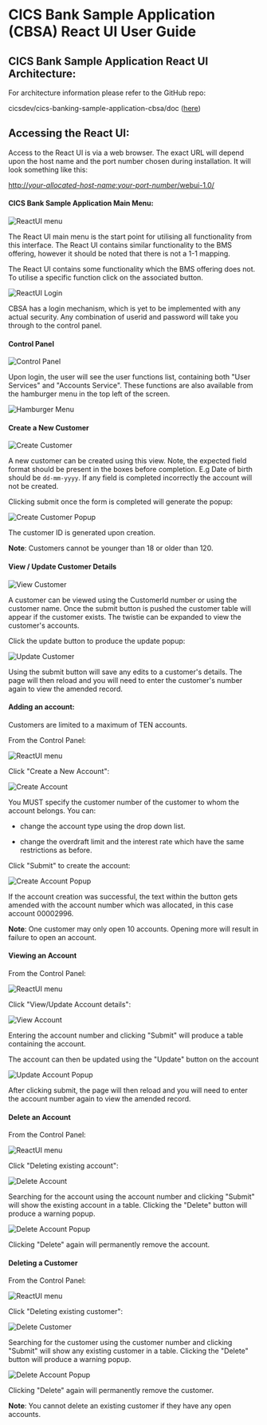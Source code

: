 # CICS Bank Sample Application (CBSA) React UI User Guide 


## CICS Bank Sample Application React UI Architecture:

For architecture information please refer to the GitHub repo: 

cicsdev/cics-banking-sample-application-cbsa/doc ([here](../../../../doc/CBSA_Architecture_guide.md))

## Accessing the React UI:

Access to the React UI is via a web browser. The exact URL will depend
upon the host name and the port number chosen during installation. It
will look something like this:

[http://*your-allocated-host-name*:*your-port-number*/webui-1.0/](http://your-allocated-host-name:your-port-number/webui-1.0/)

#### CICS Bank Sample Application Main Menu:

![ReactUI menu](./images/CarbonReactUIUserGuide/001-Carbon-React-Welcome-Screen.png)

The React UI main menu is the start point for utilising all
functionality from this interface. The React UI contains similar
functionality to the BMS offering, however it should be noted that there
is not a 1-1 mapping. 

The React UI contains some functionality which
the BMS offering does not. To utilise a specific function click on the
associated button.

![ReactUI Login](./images/CarbonReactUIUserGuide/002-Carbon-React-User-Userid-And-Password.png)

CBSA has a login mechanism, which is yet to be implemented with any actual security. Any combination of userid and password will take you through to the control panel.


#### Control Panel

![Control Panel](./images/CarbonReactUIUserGuide/101-Carbon-React-Control-Panel.png)

Upon login, the user will see the user functions list, containing both "User Services" and "Accounts Service". These functions are also available from the hamburger menu in the top left of the screen. 

![Hamburger Menu](./images/CarbonReactUIUserGuide/Carbon-React-Hamburger-Icon.png)

#### Create a New Customer

![Create Customer](./images/CarbonReactUIUserGuide/201-Carbon-React-Create-Customer.png)

A new customer can be created using this view. Note, the expected field format should be present in the boxes before completion. E.g Date of birth should be `dd-mm-yyyy`. If any field is completed incorrectly the account will not be created.

Clicking submit once the form is completed will generate the popup:

![Create Customer Popup](./images/CarbonReactUIUserGuide/202-Carbon-React-Create-Customer-Popup.png)

The customer ID is generated upon creation. 

**Note**: Customers cannot be younger than 18 or older than 120.

#### View / Update Customer Details

![View Customer](./images/CarbonReactUIUserGuide/203-Carbon-React-View-Customer.png)

A customer can be viewed using the CustomerId number or using the customer name. Once the submit button is pushed the customer table will appear if the customer exists. The twistie can be expanded to view the customer's accounts.

Click the update button to produce the update popup:

![Update Customer](./images/CarbonReactUIUserGuide/204-Carbon-React-Update-Customer-Popup.png)

Using the submit button will save any edits to a customer's details. The page will then reload and you will need to enter the customer's number again to view the amended record.

#### Adding an account:

Customers are limited to a maximum of TEN accounts.

From the Control Panel:

![ReactUI menu](./images/CarbonReactUIUserGuide/101-Carbon-React-Control-Panel.png)

Click "Create a New Account":

![Create Account](./images/CarbonReactUIUserGuide/301-Carbon-React-Create-Account.png)

You MUST specify the customer number of the customer to whom the account
belongs. You can:

-   change the account type using the drop down list.

-   change the overdraft limit and the interest rate which have the same
    restrictions as before.

Click "Submit" to create the account:

![Create Account Popup](./images/CarbonReactUIUserGuide/302-Carbon-React-Create-Account-Popup.png)

If the account creation was successful, the text within the button gets
amended with the account number which was allocated, in this case
account 00002996.

**Note**: One customer may only open 10 accounts. Opening more will result in failure to open an account.


#### Viewing an Account

From the Control Panel:

![ReactUI menu](./images/CarbonReactUIUserGuide/101-Carbon-React-Control-Panel.png)


Click "View/Update Account details":

![View Account](./images/CarbonReactUIUserGuide/303-Carbon-React-View-Accounts.png)

Entering the account number and clicking "Submit" will produce a table containing the account.

The account can then be updated using the "Update" button on the account

![Update Account Popup](./images/CarbonReactUIUserGuide/304-Carbon-React-Update-Accounts-Popup.png)

After clicking submit, the page will then reload and you will need to enter the account number again to view the amended record.

#### Delete an Account

From the Control Panel:

![ReactUI menu](./images/CarbonReactUIUserGuide/101-Carbon-React-Control-Panel.png)


Click "Deleting existing account":

![Delete Account](./images/CarbonReactUIUserGuide/401-Carbon-React-Delete-Account.png)

Searching for the account using the account number and clicking "Submit" will show the existing account in a table. Clicking the "Delete" button will produce a warning popup.

![Delete Account Popup](./images/CarbonReactUIUserGuide/402-Carbon-React-Delete-Account-Warning-Popup.png)

Clicking "Delete" again will permanently remove the account.

#### Deleting a Customer

From the Control Panel:

![ReactUI menu](./images/CarbonReactUIUserGuide/101-Carbon-React-Control-Panel.png)


Click "Deleting existing customer":

![Delete Customer](./images/CarbonReactUIUserGuide/501-Carbon-React-Delete-Customer.png)

Searching for the customer using the customer number and clicking "Submit" will show any existing customer in a table. Clicking the "Delete" button will produce a warning popup.

![Delete Account Popup](./images/CarbonReactUIUserGuide/502-Carbon-React-Delete-Customer-Warning-Popup.png)

Clicking "Delete" again will permanently remove the customer.

**Note**: You cannot delete an existing customer if they have any open accounts.
